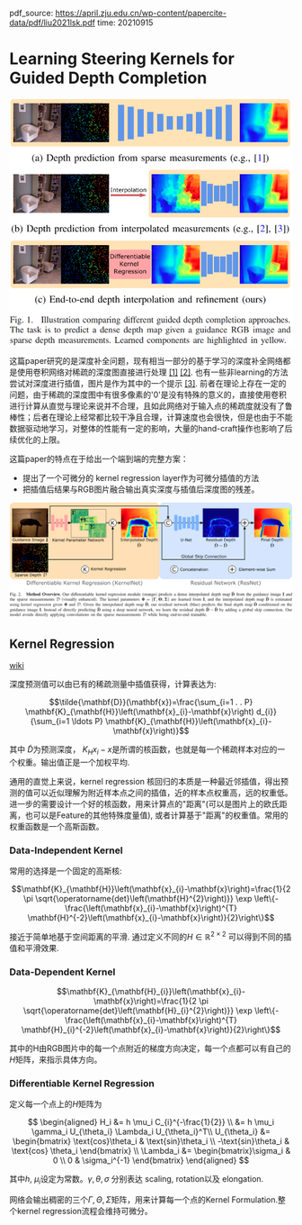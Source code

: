pdf_source: https://april.zju.edu.cn/wp-content/papercite-data/pdf/liu2021lsk.pdf
time: 20210915

# Learning Steering Kernels for Guided Depth Completion

![image](res/lsk_idea.png)

这篇paper研究的是深度补全问题，现有相当一部分的基于学习的深度补全网络都是使用卷积网络对稀疏的深度图直接进行处理 [\[1\]](Sparse_and_noisy_LiDAR_completion.md) [\[2\]](guideNet.md). 也有一些非learning的方法尝试对深度进行插值，图片是作为其中的一个提示 [\[3\]](Deterministic_Guided_LiDAR_Depth_Map_Completion.md). 前者在理论上存在一定的问题，由于稀疏的深度图中有很多像素的'0'是没有特殊的意义的，直接使用卷积进行计算从直觉与理论来说并不合理，且如此网络对于输入点的稀疏度就没有了鲁棒性；后者在理论上经常都比较干净且合理，计算速度也会很快，但是也由于不能数据驱动地学习，对整体的性能有一定的影响，大量的hand-craft操作也影响了后续优化的上限。

这篇paper的特点在于给出一个端到端的完整方案：
- 提出了一个可微分的 kernel regression layer作为可微分插值的方法
- 把插值后结果与RGB图片融合输出真实深度与插值后深度图的残差。

![image](res/lsk_arch.png)

## Kernel Regression

[wiki](https://www.wikiwand.com/en/Kernel_regression)

深度预测值可以由已有的稀疏测量中插值获得，计算表达为:

$$\tilde{\mathbf{D}}(\mathbf{x})=\frac{\sum_{i=1 . . P} \mathbf{K}_{\mathbf{H}}\left(\mathbf{x}_{i}-\mathbf{x}\right) d_{i}}{\sum_{i=1 \ldots P} \mathbf{K}_{\mathbf{H}}\left(\mathbf{x}_{i}-\mathbf{x}\right)}$$

其中 $\tilde{D}$为预测深度， $K_H{x_i - x}$是所谓的核函数，也就是每一个稀疏样本对应的一个权重。输出值正是一个加权平均.

通用的直觉上来说，kernel regression 核回归的本质是一种最近邻插值，得出预测的值可以近似理解为附近样本点之间的插值，近的样本点权重高，远的权重低。进一步的需要设计一个好的核函数，用来计算点的"距离"(可以是图片上的欧氏距离，也可以是Feature的其他特殊度量值), 或者计算基于"距离"的权重值。常用的权重函数是一个高斯函数。

### Data-Independent Kernel

常用的选择是一个固定的高斯核:

$$\mathbf{K}_{\mathbf{H}}\left(\mathbf{x}_{i}-\mathbf{x}\right)=\frac{1}{2 \pi \sqrt{\operatorname{det}\left(\mathbf{H}^{2}\right)}} \exp \left\{-\frac{\left(\mathbf{x}_{i}-\mathbf{x}\right)^{T} \mathbf{H}^{-2}\left(\mathbf{x}_{i}-\mathbf{x}\right)}{2}\right\}$$

接近于简单地基于空间距离的平滑. 通过定义不同的$H \in \mathbb{R}^{2\times 2}$ 可以得到不同的插值和平滑效果.

### Data-Dependent Kernel

$$\mathbf{K}_{\mathbf{H}_{i}}\left(\mathbf{x}_{i}-\mathbf{x}\right)=\frac{1}{2 \pi \sqrt{\operatorname{det}\left(\mathbf{H}_{i}^{2}\right)}} \exp \left\{-\frac{\left(\mathbf{x}_{i}-\mathbf{x}\right)^{T} \mathbf{H}_{i}^{-2}\left(\mathbf{x}_{i}-\mathbf{x}\right)}{2}\right\}$$

其中的H由RGB图片中的每一个点附近的梯度方向决定，每一个点都可以有自己的$H$矩阵，来指示具体方向。

### Differentiable Kernel Regression

定义每一个点上的$H$矩阵为

$$
\begin{aligned}
    H_i &= h \mu_i C_{i}^{-\frac{1}{2}} \\
        &= h \mu_i \gamma_i U_{\theta_i} \Lambda_i U_{\theta_i}^T\\
    U_{\theta_i} &= \begin{bmatrix} \text{cos}\theta_i & \text{sin}\theta_i \\ -\text{sin}\theta_i & \text{cos} \theta_i \end{bmatrix} \\
    \Lambda_i &=  \begin{bmatrix}\sigma_i & 0 \\ 0 & \sigma_i^{-1} \end{bmatrix}
\end{aligned}
$$

其中$h$, $\mu_i$设定为常数。$\gamma, \theta, \sigma$ 分别表达 scaling, rotation以及 elongation.

网络会输出稠密的三个$\Gamma, \Theta, \Sigma$矩阵，用来计算每一个点的Kernel Formulation.整个kernel regression流程会维持可微分。



